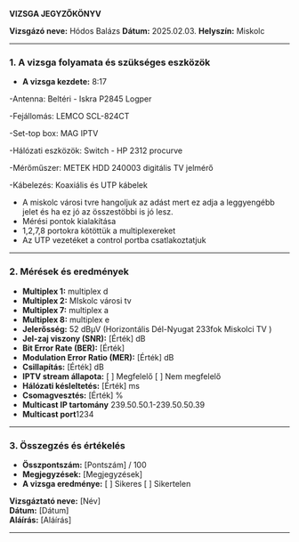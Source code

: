 **VIZSGA JEGYZŐKÖNYV**

**Vizsgázó neve:** Hódos Balázs
**Dátum:** 2025.02.03.
**Helyszín:** Miskolc  

---

### **1. A vizsga folyamata és szükséges eszközök**

- **A vizsga kezdete:** 8:17


-Antenna: Beltéri - Iskra P2845 Logper

-Fejállomás: LEMCO SCL-824CT

-Set-top box: MAG IPTV

-Hálózati eszközök: Switch - HP 2312 procurve

-Mérőműszer: METEK HDD 240003 digitális TV jelmérő

-Kábelezés: Koaxiális és UTP kábelek

- A miskolc városi tvre hangoljuk az adást mert ez adja a leggyengébb jelet és ha ez jó az összestöbbi is jó lesz.
- Mérési pontok kialakítása
- 1,2,7,8 portokra kötöttük a multiplexereket
- Az UTP vezetéket a control portba csatlakoztatjuk
---

### **2. Mérések és eredmények**

- **Multiplex 1:** multiplex d  
- **Multiplex 2:** MIskolc városi tv
- **Multiplex 7:** multiplex a
- **Multiplex 8:** multiplex e
- **Jelerősség:** 52 dBµV  (Horizontális Dél-Nyugat 233fok Miskolci TV )
- **Jel-zaj viszony (SNR):** [Érték] dB  
- **Bit Error Rate (BER):** [Érték]  
- **Modulation Error Ratio (MER):** [Érték] dB  
- **Csillapítás:** [Érték] dB  
- **IPTV stream állapota:** [ ] Megfelelő [ ] Nem megfelelő  
- **Hálózati késleltetés:** [Érték] ms  
- **Csomagvesztés:** [Érték] %
- **Multicast IP tartomány** 239.50.50.1-239.50.50.39
- **Multicast port**1234 
---

### **3. Összegzés és értékelés**
- **Összpontszám:** [Pontszám] / 100  
- **Megjegyzések:** [Megjegyzések]  
- **A vizsga eredménye:** [ ] Sikeres [ ] Sikertelen  

**Vizsgáztató neve:** [Név]  
**Dátum:** [Dátum]  
**Aláírás:** [Aláírás]  

---



